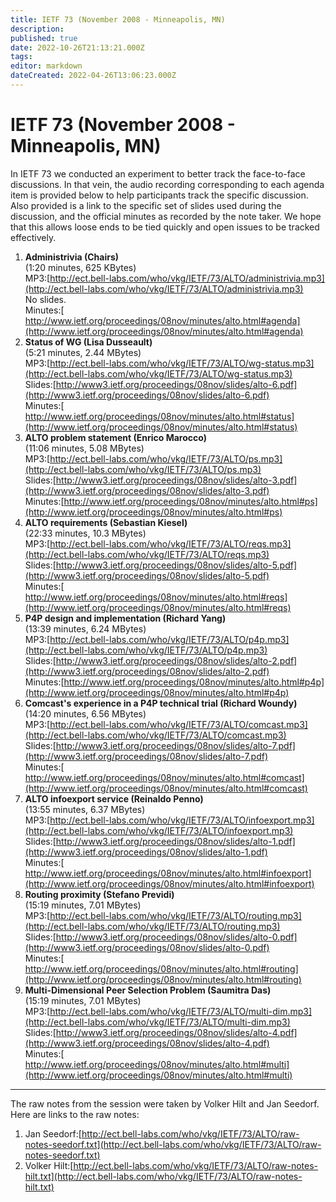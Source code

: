 ```yaml
---
title: IETF 73 (November 2008 - Minneapolis, MN)
description: 
published: true
date: 2022-10-26T21:13:21.000Z
tags: 
editor: markdown
dateCreated: 2022-04-26T13:06:23.000Z
---
```

# IETF 73 (November 2008 - Minneapolis, MN)

In IETF 73 we conducted an experiment to better track the face-to-face discussions. In that vein, the audio recording corresponding to each agenda item is provided below to help participants track the specific discussion. Also provided is a link to the specific set of slides used during the discussion, and the official minutes as recorded by the note taker. We hope that this allows loose ends to be tied quickly and open issues to be tracked effectively.  

1. **Administrivia (Chairs)**  
(1:20 minutes, 625 KBytes)  
 MP3:[​http://ect.bell-labs.com/who/vkg/IETF/73/ALTO/administrivia.mp3](http://ect.bell-labs.com/who/vkg/IETF/73/ALTO/administrivia.mp3)   
 No slides.   
Minutes:[​http://www.ietf.org/proceedings/08nov/minutes/alto.html#agenda](http://www.ietf.org/proceedings/08nov/minutes/alto.html#agenda)
2. **Status of WG (Lisa Dusseault)**   
(5:21 minutes, 2.44 MBytes)   
 MP3:[​http://ect.bell-labs.com/who/vkg/IETF/73/ALTO/wg-status.mp3](http://ect.bell-labs.com/who/vkg/IETF/73/ALTO/wg-status.mp3)   
 Slides:[​http://www3.ietf.org/proceedings/08nov/slides/alto-6.pdf](http://www3.ietf.org/proceedings/08nov/slides/alto-6.pdf)  
Minutes:[​http://www.ietf.org/proceedings/08nov/minutes/alto.html#status](http://www.ietf.org/proceedings/08nov/minutes/alto.html#status)
3. **ALTO problem statement (Enrico Marocco)**   
(11:06 minutes, 5.08 MBytes)   
 MP3:[​http://ect.bell-labs.com/who/vkg/IETF/73/ALTO/ps.mp3](http://ect.bell-labs.com/who/vkg/IETF/73/ALTO/ps.mp3)   
 Slides:[​http://www3.ietf.org/proceedings/08nov/slides/alto-3.pdf](http://www3.ietf.org/proceedings/08nov/slides/alto-3.pdf)  
Minutes:[​http://www.ietf.org/proceedings/08nov/minutes/alto.html#ps](http://www.ietf.org/proceedings/08nov/minutes/alto.html#ps)
4. **ALTO requirements (Sebastian Kiesel)**   
 (22:33 minutes, 10.3 MBytes)   
 MP3:[​http://ect.bell-labs.com/who/vkg/IETF/73/ALTO/reqs.mp3](http://ect.bell-labs.com/who/vkg/IETF/73/ALTO/reqs.mp3)   
 Slides:[​http://www3.ietf.org/proceedings/08nov/slides/alto-5.pdf](http://www3.ietf.org/proceedings/08nov/slides/alto-5.pdf)  
Minutes:[​http://www.ietf.org/proceedings/08nov/minutes/alto.html#reqs](http://www.ietf.org/proceedings/08nov/minutes/alto.html#reqs)
5. **P4P design and implementation (Richard Yang)**   
 (13:39 minutes, 6.24 MBytes)   
 MP3:[​http://ect.bell-labs.com/who/vkg/IETF/73/ALTO/p4p.mp3](http://ect.bell-labs.com/who/vkg/IETF/73/ALTO/p4p.mp3)   
 Slides:[​http://www3.ietf.org/proceedings/08nov/slides/alto-2.pdf](http://www3.ietf.org/proceedings/08nov/slides/alto-2.pdf)  
Minutes:[​http://www.ietf.org/proceedings/08nov/minutes/alto.html#p4p](http://www.ietf.org/proceedings/08nov/minutes/alto.html#p4p)
6. **Comcast's experience in a P4P technical trial (Richard Woundy)**  
(14:20 minutes, 6.56 MBytes)   
 MP3:[​http://ect.bell-labs.com/who/vkg/IETF/73/ALTO/comcast.mp3](http://ect.bell-labs.com/who/vkg/IETF/73/ALTO/comcast.mp3)   
 Slides:[​http://www3.ietf.org/proceedings/08nov/slides/alto-7.pdf](http://www3.ietf.org/proceedings/08nov/slides/alto-7.pdf)  
Minutes:[​http://www.ietf.org/proceedings/08nov/minutes/alto.html#comcast](http://www.ietf.org/proceedings/08nov/minutes/alto.html#comcast)
7. **ALTO infoexport service (Reinaldo Penno)**   
 (13:55 minutes, 6.37 MBytes)   
MP3:[​http://ect.bell-labs.com/who/vkg/IETF/73/ALTO/infoexport.mp3](http://ect.bell-labs.com/who/vkg/IETF/73/ALTO/infoexport.mp3)   
 Slides:[​http://www3.ietf.org/proceedings/08nov/slides/alto-1.pdf](http://www3.ietf.org/proceedings/08nov/slides/alto-1.pdf)  
Minutes:[​http://www.ietf.org/proceedings/08nov/minutes/alto.html#infoexport](http://www.ietf.org/proceedings/08nov/minutes/alto.html#infoexport)
8. **Routing proximity (Stefano Previdi)**   
 (15:19 minutes, 7.01 MBytes)   
MP3:[​http://ect.bell-labs.com/who/vkg/IETF/73/ALTO/routing.mp3](http://ect.bell-labs.com/who/vkg/IETF/73/ALTO/routing.mp3)   
 Slides:[​http://www3.ietf.org/proceedings/08nov/slides/alto-0.pdf](http://www3.ietf.org/proceedings/08nov/slides/alto-0.pdf)  
Minutes:[​http://www.ietf.org/proceedings/08nov/minutes/alto.html#routing](http://www.ietf.org/proceedings/08nov/minutes/alto.html#routing)
9. **Multi-Dimensional Peer Selection Problem (Saumitra Das)**   
 (15:19 minutes, 7.01 MBytes)   
MP3:[​http://ect.bell-labs.com/who/vkg/IETF/73/ALTO/multi-dim.mp3](http://ect.bell-labs.com/who/vkg/IETF/73/ALTO/multi-dim.mp3)   
 Slides:[​http://www3.ietf.org/proceedings/08nov/slides/alto-4.pdf](http://www3.ietf.org/proceedings/08nov/slides/alto-4.pdf)  
Minutes:[​http://www.ietf.org/proceedings/08nov/minutes/alto.html#multi](http://www.ietf.org/proceedings/08nov/minutes/alto.html#multi)

---

The raw notes from the session were taken by Volker Hilt and Jan Seedorf. Here are links to the raw notes:   

1. Jan Seedorf:[​http://ect.bell-labs.com/who/vkg/IETF/73/ALTO/raw-notes-seedorf.txt](http://ect.bell-labs.com/who/vkg/IETF/73/ALTO/raw-notes-seedorf.txt)
2. Volker Hilt:[​http://ect.bell-labs.com/who/vkg/IETF/73/ALTO/raw-notes-hilt.txt](http://ect.bell-labs.com/who/vkg/IETF/73/ALTO/raw-notes-hilt.txt)
